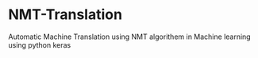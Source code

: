 # NMT-Translation
Automatic Machine Translation using NMT  algorithem in Machine learning using python keras 
